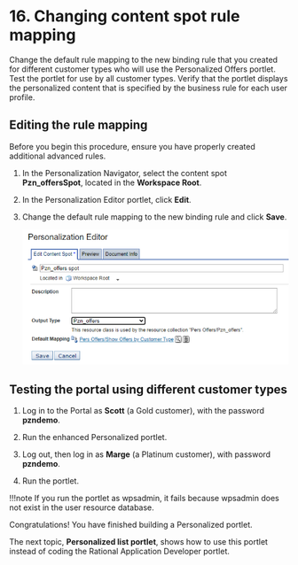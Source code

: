 # 16. Changing content spot rule mapping

Change the default rule mapping to the new binding rule that you created for different customer types who will use the Personalized Offers portlet. Test the portlet for use by all customer types. Verify that the portlet displays the personalized content that is specified by the business rule for each user profile.

## Editing the rule mapping  

Before you begin this procedure, ensure you have properly created additional advanced rules.

1. In the Personalization Navigator, select the content spot **Pzn_offersSpot**, located in the **Workspace Root**.

2. In the Personalization Editor portlet, click **Edit**.

3. Change the default rule mapping to the new binding rule and click **Save**.

   ![Show all Customertype binding rule](./images/new_binding_rule.png)

## Testing the portal using different customer types

1. Log in to the Portal as **Scott** (a Gold customer), with the password **pzndemo**.

2. Run the enhanced Personalized portlet.

3. Log out, then log in as **Marge** (a Platinum customer), with password **pzndemo**.

4. Run the portlet.

!!!note
    If you run the portlet as wpsadmin, it fails because wpsadmin does not exist in the user resource database.

Congratulations! You have finished building a Personalized portlet.

The next topic, **Personalized list portlet**, shows how to use this portlet instead of coding the Rational Application Developer portlet.
